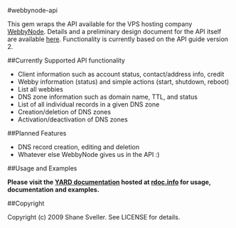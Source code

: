 #webbynode-api

This gem wraps the API available for the VPS hosting company
[WebbyNode](http://www.webbynode.com). Details and a preliminary
design document for the API itself are available
[here](http://howto.webbynode.com/topic.php?id=25). Functionality
is currently based on the API guide version 2.

##Currently Supported API functionality
* Client information such as account status, contact/address info, credit
* Webby information (status) and simple actions (start, shutdown, reboot)
* List all webbies
* DNS zone information such as domain name, TTL, and status
* List of all individual records in a given DNS zone
* Creation/deletion of DNS zones
* Activation/deactivation of DNS zones

##Planned Features
* DNS record creation, editing and deletion
* Whatever else WebbyNode gives us in the API :)

##Usage and Examples

**Please visit the
[YARD documentation](http://rdoc.info/projects/shanesveller/webbynode-api)
hosted at [rdoc.info](http://rdoc.info) for usage, documentation and examples.**

##Copyright

Copyright (c) 2009 Shane Sveller. See LICENSE for details.
